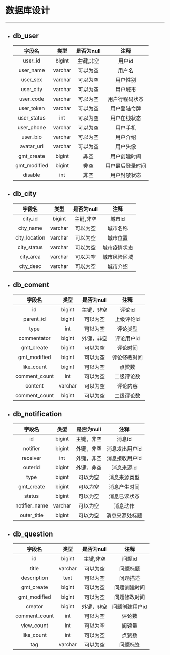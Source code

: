 # 数据库设计

---

- ## db_user

  |    字段名    |  类型   | 是否为null |       注释       |
  | :----------: | :-----: | :--------: | :--------------: |
  |   user_id    | bigint  | 主键,非空  |      用户id      |
  |  user_name   | varchar |  可以为空  |      用户名      |
  |   user_sex   | varchar |  可以为空  |     用户性别     |
  |  user_city   | varchar |  可以为空  |     用户城市     |
  |  user_code   | varchar |  可以为空  |  用户行程码状态  |
  |  user_token  | varchar |  可以为空  |   用户登陆令牌   |
  | user_status  |   int   |  可以为空  |   用户在线状态   |
  |  user_phone  | varchar |  可以为空  |     用户手机     |
  |   user_bio   | varchar |  可以为空  |     用户介绍     |
  |  avatar_url  | varchar |  可以为空  |     用户头像     |
  |  gmt_create  | bigint  |    非空    |   用户创建时间   |
  | gmt_modified | bigint  |    非空    | 用户最后登录时间 |
  |   disable    |   int   |    非空    |   用户封禁状态   |

- ## db_city

  |    字段名     |  类型   | 是否为null |     注释     |
  | :-----------: | :-----: | :--------: | :----------: |
  |    city_id    | bigint  | 主键,非空  |    城市id    |
  |   city_name   | varchar |  可以为空  |   城市名称   |
  | city_location | varchar |  可以为空  |   城市位置   |
  |  city_status  | varchar |  可以为空  | 城市疫情状态 |
  |   city_area   | varchar |  可以为空  | 城市风险区域 |
  |   city_desc   | varchar |  可以为空  |   城市介绍   |


- ## db_coment

  |    字段名     |  类型   | 是否为null |     注释     |
  | :-----------: | :-----: | :--------: | :----------: |
  |      id       | bigint  | 主键，非空 |    评论id    |
  |   parent_id   | bigint  |  可以为空  |  上级评论id  |
  |     type      |   int   |  可以为空  |   评论类型   |
  |  commentator  | bigint  | 外键，非空 |  评论用户id  |
  |  gmt_create   | bigint  |  可以为空  |   评论时间   |
  | gmt_modified  | bigint  |  可以为空  | 评论修改时间 |
  |  like_count   | bigint  |  可以为空  |    点赞数    |
  | comment_count |   int   |  可以为空  |  二级评论数  |
  |    content    | varchar |  可以为空  |   评论内容   |
  | comment_count | bigint  |  可以为空  |  二级评论数  |

- ## db_notification

  |    字段名     |  类型   | 是否为null |      注释      |
  | :-----------: | :-----: | :--------: | :------------: |
  |      id       | bigint  | 主键，非空 |     消息id     |
  |   notifier    | bigint  | 外键，非空 | 消息发出用户id |
  |   receiver    |   int   | 外键，非空 | 消息接收用户id |
  |    outerid    | bigint  | 外键，非空 |   消息来源id   |
  |     type      | bigint  |  可以为空  |  消息来源类型  |
  |  gmt_create   | bigint  |  可以为空  |  消息产生时间  |
  |    status     | bigint  |  可以为空  |  消息已读状态  |
  | notifier_name | varchar |  可以为空  |    消息动作    |
  |  outer_title  | bigint  |  可以为空  | 消息来源处标题 |

- ## db_question

  |    字段名     |  类型   | 是否为null |      注释      |
  | :-----------: | :-----: | :--------: | :------------: |
  |      id       | bigint  | 主键,非空  |     问题id     |
  |     title     | varchar |  可以为空  |    问题标题    |
  |  description  |  text   |  可以为空  |    问题描述    |
  |  gmt_create   | bigint  |  可以为空  |  问题创建时间  |
  | gmt_modified  | bigint  |  可以为空  |  问题修改时间  |
  |    creator    | bigint  | 外键，非空 | 问题创建用户id |
  | comment_count |   int   |  可以为空  |     评论数     |
  |  view_count   |   int   |  可以为空  |     阅读量     |
  |  like_count   |   int   |  可以为空  |     点赞数     |
  |      tag      | varchar |  可以为空  |    问题标签    |
